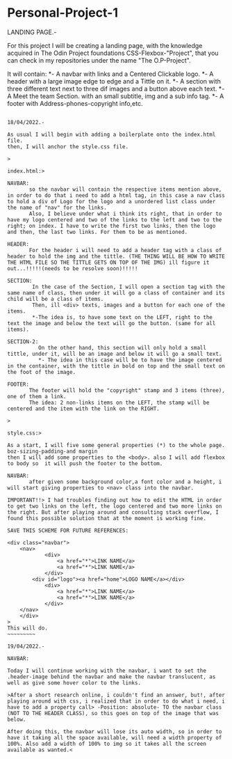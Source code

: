 # Personal-Project-1
LANDING PAGE.-

For this project I will be creating a landing page, with the knowledge acquired in The Odin Project foundations CSS-Flexbox-"Project", that you can check in my repositories under the name "The O.P-Project".

It will contain:
*- A navbar with links and a Centered Clickable logo.
*- A header with a large image edge to edge and a Tittle on it.
*- A section with three different text next to three dif images and a button above each text.
*- A Meet the team Section. with an small subtitle, img and a sub info tag.
*- A footer with Address-phones-copyright info,etc.
~~~~~~~~~~~~~~~~~

18/04/2022.-

As usual I will begin with adding a boilerplate onto the index.html file.
then, I will anchor the style.css file.

>

index.html:>

NAVBAR:
       so the navbar will contain the respective items mention above, in order to do that i need to add a html tag, in this case a nav class to hold a div of Logo for the logo and a unordered list class under the name of "nav" for the links.
       Also, I believe under what i think its right, that in order to have my logo centered and two of the links to the left and two to the right; on index. I have to write the first two links, then the logo and then, the last two links. For them to be as mentioned. 

HEADER:
       For the header i will need to add a header tag with a class of header to hold the img and the tittle. (THE THING WILL BE HOW TO WRITE THE HTML FILE SO THE TITTLE GETS ON TOP OF THE IMG) ill figure it out...!!!!!(needs to be resolve soon)!!!!!      

SECTION: 
        In the case of the Section, I will open a section tag with the same name of class, then under it will go a class of container and its child will be a class of items.
        Then, ill <div> texts, images and a button for each one of the items.
        *-The idea is, to have some text on the LEFT, right to the text the image and below the text will go the button. (same for all items).

SECTION-2: 
          On the other hand, this section will only hold a small tittle, under it, will be an image and below it will go a small text.
          *- The idea in this case will be to have the image centered in the container, with the tittle in bold on top and the small text on the foot of the image.       

FOOTER: 
       The footer will hold the "copyright" stamp and 3 items (three), one of them a link.
       The idea: 2 non-links items on the LEFT, the stamp will be centered and the item with the link on the RIGHT.

>

style.css:>

As a start, I will five some general properties (*) to the whole page. boz-sizing-padding-and margin
then I will add some properties to the <body>. also I will add flexbox to body so  it will push the footer to the bottom.

NAVBAR: 
       after given some background color,a font color and a height, i will start giving properties to <nav> class into the navbar.

IMPORTANT!!> I had troubles finding out how to edit the HTML in order to get two links on the left, the logo centered and two more links on the right. But after playing around and consulting stack overflow, I found this possible solution that at the moment is working fine.

SAVE THIS SCHEME FOR FUTURE REFERENCES:

<div class="navbar">
    <nav>
            <div>
                <a href="*">LINK NAME</a>
                <a href="*">LINK NAME</a>
            </div>
        <div id="logo"><a href="home">LOGO NAME</a></div>
            <div>
                <a href="*">LINK NAME</a>
                <a href="*">LINK NAME</a>
            </div>
    </nav>
    </div>
>
This will do.
~~~~~~~~~

19/04/2022.-

NAVBAR:

Today I will continue working with the navbar, i want to set the .header-image behind the navbar and make the navbar translucent, as well as give some hover color to the links.

>After a short research online, i couldn't find an answer, but!, after playing around with css, i realized that in order to do what i need, i have to add a property call> -Position: absolute- TO the navbar class (NOT TO THE HEADER CLASS), so this goes on top of the image that was below. 

After doing this, the navbar will lose its auto width, so in order to have it taking all the space available, will need a width property of 100%. Also add a width of 100% to img so it takes all the screen available as wanted.<